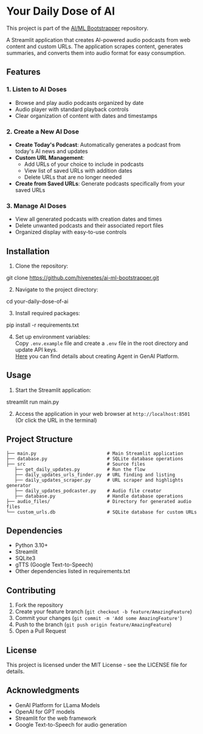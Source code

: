# Your Daily Dose of AI

This project is part of the [AI/ML Bootstrapper](https://github.com/hivenetes/ai-ml-bootstrapper) repository. 

A Streamlit application that creates AI-powered audio podcasts from web content and custom URLs. The application scrapes content, generates summaries, and converts them into audio format for easy consumption.

## Features

### 1. Listen to AI Doses
- Browse and play audio podcasts organized by date
- Audio player with standard playback controls
- Clear organization of content with dates and timestamps

### 2. Create a New AI Dose
- **Create Today's Podcast**: Automatically generates a podcast from today's AI news and updates
- **Custom URL Management**:
  - Add URLs of your choice to include in podcasts
  - View list of saved URLs with addition dates
  - Delete URLs that are no longer needed
- **Create from Saved URLs**: Generate podcasts specifically from your saved URLs

### 3. Manage AI Doses
- View all generated podcasts with creation dates and times
- Delete unwanted podcasts and their associated report files
- Organized display with easy-to-use controls

## Installation

1. Clone the repository:

git clone https://github.com/hivenetes/ai-ml-bootstrapper.git

2. Navigate to the project directory:

cd your-daily-dose-of-ai

3. Install required packages:

pip install -r requirements.txt

4. Set up environment variables:  
Copy `.env.example` file and create a `.env` file in the root directory and update API keys.  
[Here](https://github.com/do-community/genai-agent-workshop/blob/main/STEP3_GENAI_AGENT.md#:~:text=GenAI%20Agent%20Quickstart%20Guide) you can find details about creating Agent in GenAI Platform.

## Usage

1. Start the Streamlit application:

streamlit run main.py

2. Access the application in your web browser at `http://localhost:8501` (Or click the URL in the terminal)

## Project Structure

```
├── main.py                          # Main Streamlit application
├── database.py                      # SQLite database operations
├── src                              # Source files
   ├── get_daily_updates.py          # Run the flow
   ├── daily_updates_urls_finder.py  # URL finding and listing
   ├── daily_updates_scraper.py      # URL scraper and highlights generator
   ├── daily_updates_podcaster.py    # Audio file creator
   ├── database.py                   # Handle database operations
├── audio_files/                     # Directory for generated audio files
└── custom_urls.db                   # SQLite database for custom URLs
```

## Dependencies

- Python 3.10+
- Streamlit
- SQLite3
- gTTS (Google Text-to-Speech)
- Other dependencies listed in requirements.txt

## Contributing

1. Fork the repository
2. Create your feature branch (`git checkout -b feature/AmazingFeature`)
3. Commit your changes (`git commit -m 'Add some AmazingFeature'`)
4. Push to the branch (`git push origin feature/AmazingFeature`)
5. Open a Pull Request

## License

This project is licensed under the MIT License - see the LICENSE file for details.

## Acknowledgments

- GenAI Platform for LLama Models
- OpenAI for GPT models
- Streamlit for the web framework
- Google Text-to-Speech for audio generation
